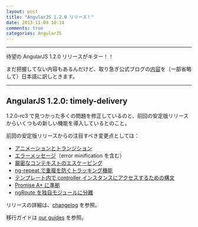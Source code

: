 ```yaml
---
layout: post
title: "AngularJS 1.2.0 リリース！"
date: 2013-11-09 10:14
comments: true
categories: AngularJS
---
```

---
待望の AngularJS 1.2.0 リリースがキター！！

まだ把握してない内容もあるんだけど、取り急ぎ公式ブログの[内容](http://blog.angularjs.org/2013/11/angularjs-120-timely-delivery.html)を（一部省略して）日本語に訳しときます。

---
## AngularJS 1.2.0: timely-delivery

1.2.0-rc3 で見つかった多くの問題を修正しているのと、前回の安定版リリースからいくつもの新しい機能を導入しているとのこと。

前回の安定版リリースからの注目すべき変更点としては：

* [アニメーションとトランジション](http://www.yearofmoo.com/2013/08/remastered-animation-in-angularjs-1-2.html)
* [エラーメッセージ](http://kensheedlo.com/2013/08/15/error-message-minification-with-minerr.html)（error minification を含む）
* [厳密なコンテキストのエスケーピング](http://docs.angularjs.org/api/ng.$sce)
* [ng-repeat で重複を防ぐトラッキング機能](http://docs.angularjs.org/api/ng.directive:ngRepeat)
* [テンプレート内で controller インスタンスにアクセスするための構文](http://egghead.io/lessons/angularjs-experimental-controller-as-syntax)
* [Promise A+ に準拠](https://github.com/angular/angular.js/pull/3699)
* [ngRoute を独自モジュールに分離](http://docs.angularjs.org/api/ngRoute)

リリースの詳細は、[changelog](https://github.com/angular/angular.js/blob/master/CHANGELOG.md) を参照。

移行ガイドは [our guides](http://docs.angularjs.org/guide/migration) を参照。
